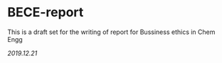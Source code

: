 # BECE-report
This is a draft set for the writing of report for Bussiness ethics in Chem Engg

*2019.12.21*
